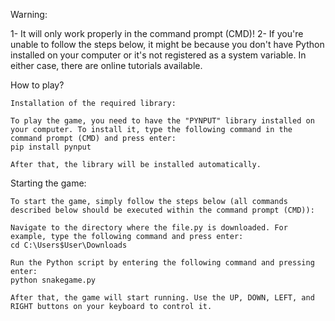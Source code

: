 Warning: 

1- It will only work properly in the command prompt (CMD)!
2- If you're unable to follow the steps below, it might be because you don't have Python installed on your computer or it's not registered as a system variable. In either case, there are online tutorials available.


How to play?

	Installation of the required library:

	To play the game, you need to have the "PYNPUT" library installed on your computer. To install it, type the following command in the command prompt (CMD) and press enter:
	pip install pynput

	After that, the library will be installed automatically.

Starting the game:

	To start the game, simply follow the steps below (all commands described below should be executed within the command prompt (CMD)):

	Navigate to the directory where the file.py is downloaded. For example, type the following command and press enter:
	cd C:\Users$User\Downloads

	Run the Python script by entering the following command and pressing enter:
	python snakegame.py

	After that, the game will start running. Use the UP, DOWN, LEFT, and RIGHT buttons on your keyboard to control it.
	
